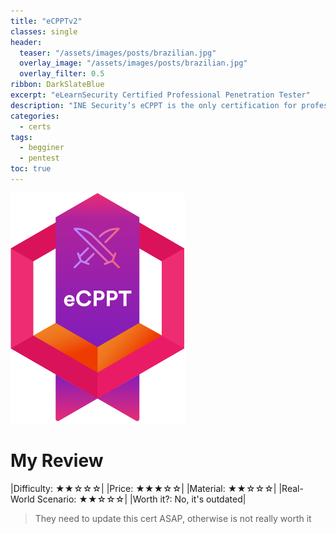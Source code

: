 ```yaml
---
title: "eCPPTv2"
classes: single
header:  
  teaser: "/assets/images/posts/brazilian.jpg"
  overlay_image: "/assets/images/posts/brazilian.jpg"
  overlay_filter: 0.5  
ribbon: DarkSlateBlue
excerpt: "eLearnSecurity Certified Professional Penetration Tester"
description: "INE Security’s eCPPT is the only certification for professional-level Penetration testers that evaluates your ability to attack your target and provide thorough professional documentation and recommendations."
categories:
  - certs
tags:
  - begginer
  - pentest
toc: true
---
```


![Alt text](/assets/images/posts/2023-11-19-ecppt/eCPPT-1.webp)

# My Review

|Difficulty: ★★☆☆☆|
|Price: ★★★☆☆|
|Material: ★★☆☆☆|
|Real-World Scenario: ★★☆☆☆|
|Worth it?: No, it's outdated|

> They need to update this cert ASAP, otherwise is not really worth it